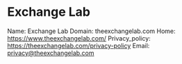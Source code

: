 
# Exchange Lab

Name: Exchange Lab
Domain: theexchangelab.com
Home: https://www.theexchangelab.com/
Privacy_policy: https://theexchangelab.com/privacy-policy
Email: privacy@theexchangelab.com
